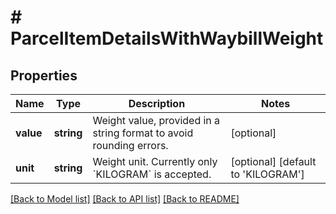 # # ParcelItemDetailsWithWaybillWeight

## Properties

Name | Type | Description | Notes
------------ | ------------- | ------------- | -------------
**value** | **string** | Weight value, provided in a string format to avoid rounding errors. | [optional]
**unit** | **string** | Weight unit. Currently only &#x60;KILOGRAM&#x60; is accepted. | [optional] [default to 'KILOGRAM']

[[Back to Model list]](../../README.md#models) [[Back to API list]](../../README.md#endpoints) [[Back to README]](../../README.md)
